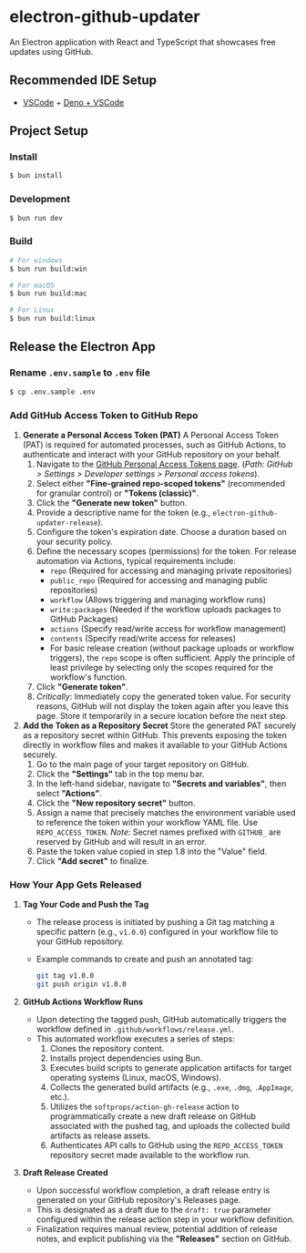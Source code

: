 # electron-github-updater

An Electron application with React and TypeScript that showcases free updates
using GitHub.

## Recommended IDE Setup

- [VSCode](https://code.visualstudio.com/) +
  [Deno + VSCode](https://marketplace.visualstudio.com/items?itemName=denoland.vscode-deno)

## Project Setup

### Install

```bash
$ bun install
```

### Development

```bash
$ bun run dev
```

### Build

```bash
# For windows
$ bun run build:win

# For macOS
$ bun run build:mac

# For Linux
$ bun run build:linux
```

## Release the Electron App

### Rename `.env.sample` to `.env` file

```bash
$ cp .env.sample .env
```

### Add GitHub Access Token to GitHub Repo

1. **Generate a Personal Access Token (PAT)** A Personal Access Token (PAT) is
   required for automated processes, such as GitHub Actions, to authenticate and
   interact with your GitHub repository on your behalf.
   1. Navigate to the
      [GitHub Personal Access Tokens page](https://github.com/settings/tokens).
      (_Path: GitHub > Settings > Developer settings > Personal access tokens_).
   2. Select either **"Fine-grained repo-scoped tokens"** (recommended for granular control)
      or **"Tokens (classic)"**.
   3. Click the **"Generate new token"** button.
   4. Provide a descriptive name for the token (e.g.,
      `electron-github-updater-release`).
   5. Configure the token's expiration date. Choose a duration based on your
      security policy.
   6. Define the necessary scopes (permissions) for the token. For release
      automation via Actions, typical requirements include:
      - `repo` (Required for accessing and managing private repositories)
      - `public_repo` (Required for accessing and managing public repositories)
      - `workflow` (Allows triggering and managing workflow runs)
      - `write:packages` (Needed if the workflow uploads packages to GitHub
        Packages)
      - `actions` (Specify read/write access for workflow management)
      - `contents` (Specify read/write access for releases)
      - For basic release creation (without package uploads or workflow
        triggers), the `repo` scope is often sufficient. Apply the principle of
        least privilege by selecting only the scopes required for the workflow's
        function.
   7. Click **"Generate token"**.
   8. _Critically_: Immediately copy the generated token value. For security
      reasons, GitHub will not display the token again after you leave this
      page. Store it temporarily in a secure location before the next step.
2. **Add the Token as a Repository Secret** Store the generated PAT securely as
   a repository secret within GitHub. This prevents exposing the token directly
   in workflow files and makes it available to your GitHub Actions securely.
   1. Go to the main page of your target repository on GitHub.
   2. Click the **"Settings"** tab in the top menu bar.
   3. In the left-hand sidebar, navigate to **"Secrets and variables"**, then
      select **"Actions"**.
   4. Click the **"New repository secret"** button.
   5. Assign a name that precisely matches the environment variable used to
      reference the token within your workflow YAML file. Use
      `REPO_ACCESS_TOKEN`. _Note:_ Secret names prefixed with `GITHUB_` are
      reserved by GitHub and will result in an error.
   6. Paste the token value copied in step 1.8 into the "Value" field.
   7. Click **"Add secret"** to finalize.

### How Your App Gets Released

1. **Tag Your Code and Push the Tag**
   - The release process is initiated by pushing a Git tag matching a specific
     pattern (e.g., `v1.0.0`) configured in your workflow file to your GitHub
     repository.
   - Example commands to create and push an annotated tag:

     ```sh
     git tag v1.0.0
     git push origin v1.0.0
     ```

2. **GitHub Actions Workflow Runs**
   - Upon detecting the tagged push, GitHub automatically triggers the workflow
     defined in `.github/workflows/release.yml`.
   - This automated workflow executes a series of steps:
     1. Clones the repository content.
     2. Installs project dependencies using Bun.
     3. Executes build scripts to generate application artifacts for target
        operating systems (Linux, macOS, Windows).
     4. Collects the generated build artifacts (e.g., `.exe`, `.dmg`,
        `.AppImage`, etc.).
     5. Utilizes the `softprops/action-gh-release` action to programmatically
        create a new draft release on GitHub associated with the pushed tag, and
        uploads the collected build artifacts as release assets.
     6. Authenticates API calls to GitHub using the `REPO_ACCESS_TOKEN`
        repository secret made available to the workflow run.

3. **Draft Release Created**
   - Upon successful workflow completion, a draft release entry is generated on
     your GitHub repository's Releases page.
   - This is designated as a draft due to the `draft: true` parameter configured
     within the release action step in your workflow definition.
   - Finalization requires manual review, potential addition of release notes,
     and explicit publishing via the **"Releases"** section on GitHub.
